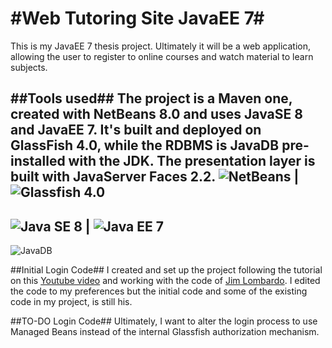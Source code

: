 #Web Tutoring Site JavaEE 7#
======================
This is my JavaEE 7 thesis project. Ultimately it will be a web application, allowing the user to register to online courses and watch material to learn subjects.

##Tools used##
The project is a Maven one, created with NetBeans 8.0 and uses JavaSE 8 and JavaEE 7. It's built and deployed on GlassFish 4.0, while the RDBMS is JavaDB pre-installed with the JDK. The presentation layer is built with JavaServer Faces 2.2.
![NetBeans](https://netbeans.org/images_www/visual-guidelines/NB-IDE-logo.png) | ![Glassfish 4.0](https://dl.dropboxusercontent.com/u/5212783/github%20repo/glassfish_logo.png)
------------
![Java SE 8](https://dl.dropboxusercontent.com/u/5212783/github%20repo/java8-logo.png) | ![Java EE 7](https://dl.dropboxusercontent.com/u/5212783/github%20repo/java%20ee%20pic.png)
------------
![JavaDB](http://localdoc.scusa.lsu.edu/java/6-jdk/db/docs/html/images/java_db_type.jpg)


##Initial Login Code##
I created and set up the project following the tutorial on this [Youtube video](http://youtu.be/1xsU6juUZd0) and working with the code of [Jim Lombardo](https://github.com/jlombardo/jsfsecure). I edited the code to my preferences but the initial code and some of the existing code in my project, is still his.

##TO-DO Login Code##
Ultimately, I want to alter the login process to use Managed Beans instead of the internal Glassfish authorization mechanism.
